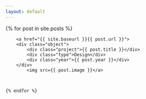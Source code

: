 ```yaml
---
layout: default
---
```


<main class="preview">
  {% for post in site.posts %}

        <a href="{{ site.baseurl }}{{ post.url }}">
        <div class="object">
            <div class="project">{{ post.title }}</div>
            <div class="type">Design</div>
            <div class="year">{{ post.year }}</div>
        </div>
            <img src={{ post.image }}</a>



    {% endfor %}

<section class="clear"></section>
